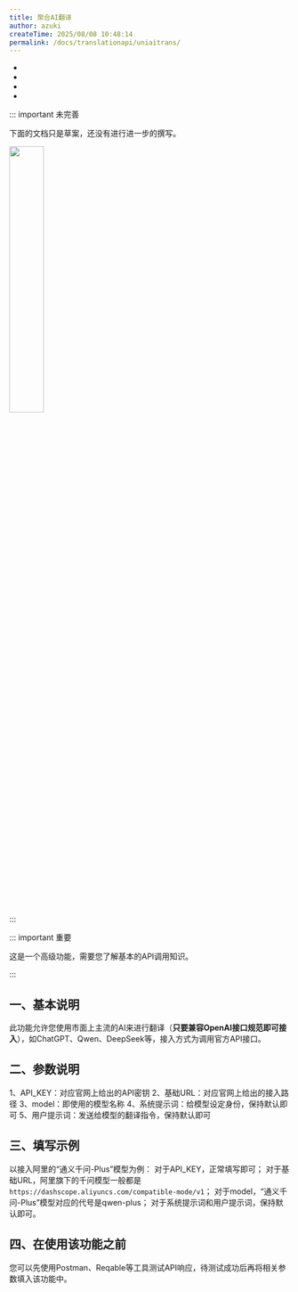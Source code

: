 ```yaml
---
title: 聚合AI翻译
author: azuki
createTime: 2025/08/08 10:48:14
permalink: /docs/translationapi/uniaitrans/
---
```


- <Badge type="cimportant" text="是否需要网络：是" />
- <Badge type="tip" text="是否需要申请API Key：是" />
- <Badge type="warning" text="支持的翻译模式：OCR" />
- <Badge type="danger" text="翻译质量：不能确定" />

::: important 未完善

下面的文档只是草案，还没有进行进一步的撰写。

<img src="https://img.moetranslate.top/under_construction.png" width="35%" />

:::


::: important 重要

这是一个高级功能，需要您了解基本的API调用知识。

:::


## 一、基本说明
此功能允许您使用市面上主流的AI来进行翻译（<b>只要兼容OpenAI接口规范即可接入</b>），如ChatGPT、Qwen、DeepSeek等，接入方式为调用官方API接口。

## 二、参数说明
1、API_KEY：对应官网上给出的API密钥 
2、基础URL：对应官网上给出的接入路径 
3、model：即使用的模型名称 
4、系统提示词：给模型设定身份，保持默认即可 
5、用户提示词：发送给模型的翻译指令，保持默认即可 

## 三、填写示例
以接入阿里的“通义千问-Plus”模型为例： 
对于API_KEY，正常填写即可； 
对于基础URL，阿里旗下的千问模型一般都是`https://dashscope.aliyuncs.com/compatible-mode/v1`； 
对于model，“通义千问-Plus”模型对应的代号是qwen-plus； 
对于系统提示词和用户提示词，保持默认即可。 

## 四、在使用该功能之前
您可以先使用Postman、Reqable等工具测试API响应，待测试成功后再将相关参数填入该功能中。




